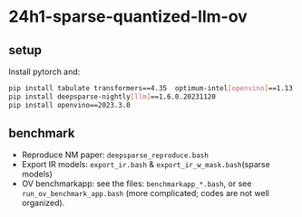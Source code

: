 # 24h1-sparse-quantized-llm-ov

## setup

Install pytorch and:

```bash
pip install tabulate transformers==4.35  optimum-intel[openvino]==1.13.0 nncf==2.7.0
pip install deepsparse-nightly[llm]==1.6.0.20231120
pip install openvino==2023.3.0
```

## benchmark

- Reproduce NM paper: `deepsparse_reproduce.bash`
- Export IR models: `export_ir.bash` & `export_ir_w_mask.bash`(sparse models)
- OV benchmarkapp: see the files: `benchmarkapp_*.bash`, or see `run_ov_benchmark_app.bash` (more complicated; codes are not well organized).
